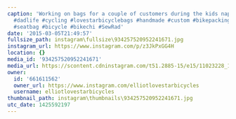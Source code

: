 ```yaml
---
caption: 'Working on bags for a couple of customers during the kids nap time today.
  #dadlife #cycling #lovestarbicyclebags #handmade #custom #bikepacking #bikecamping
  #seatbag #bicycle #bikechi #SewRad'
date: '2015-03-05T21:49:57'
fullsize_path: instagram\fullsize\934257520952241671.jpg
instagram_url: https://www.instagram.com/p/z3JkPxGG4H
location: {}
media_id: '934257520952241671'
media_url: https://scontent.cdninstagram.com/t51.2885-15/e15/11023228_1559536094295027_795953291_n.jpg?ig_cache_key=OTM0MjU3NTIwOTUyMjQxNjcx.2
owner:
  id: '661611562'
  owner_url: https://www.instagram.com/elliotlovestarbicycles
  username: elliotlovestarbicycles
thumbnail_path: instagram\thumbnails\934257520952241671.jpg
utc_date: 1425592197
---
```

